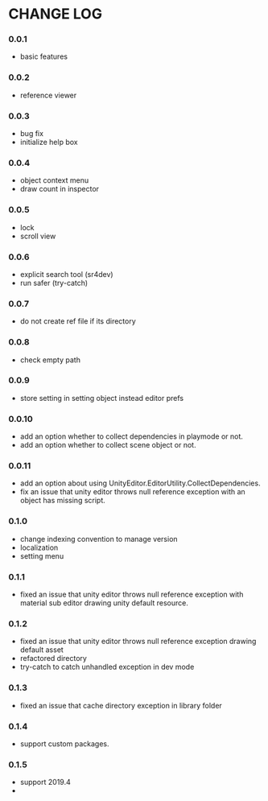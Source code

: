 # CHANGE LOG

### 0.0.1

- basic features

### 0.0.2

- reference viewer

### 0.0.3

- bug fix
- initialize help box

### 0.0.4

- object context menu
- draw count in inspector

### 0.0.5

- lock
- scroll view

### 0.0.6

- explicit search tool (sr4dev)
- run safer (try-catch)

### 0.0.7

- do not create ref file if its directory

### 0.0.8

- check empty path

### 0.0.9

- store setting in setting object instead editor prefs

### 0.0.10

- add an option whether to collect dependencies in playmode or not.
- add an option whether to collect scene object or not.

### 0.0.11

- add an option about using UnityEditor.EditorUtility.CollectDependencies.
- fix an issue that unity editor throws null reference exception with an object has missing script.

### 0.1.0

- change indexing convention to manage version
- localization
- setting menu

### 0.1.1

- fixed an issue that unity editor throws null reference exception with material sub editor drawing unity default resource.

### 0.1.2

- fixed an issue that unity editor throws null reference exception drawing default asset
- refactored directory
- try-catch to catch unhandled exception in dev mode 

### 0.1.3

- fixed an issue that cache directory exception in library folder

### 0.1.4

- support custom packages.

### 0.1.5
- support 2019.4
- 